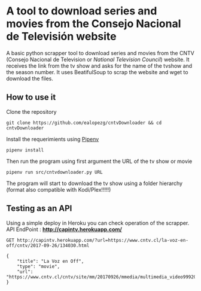 # A tool to download series and movies from the Consejo Nacional de Televisión website

A basic python scrapper tool to download series and movies from the CNTV (Consejo Nacional de Television or *National Television Council*) website. It receives the link from the tv show and asks for the name of the tvshow and the season number. It uses BeatifulSoup to scrap the website and wget to download the files.

## How to use it

Clone the repository
```
git clone https://github.com/ealopezg/cntvDownloader && cd cntvDownloader
```
Install the requerimients using [Pipenv](https://github.com/pypa/pipenv)
```
pipenv install
```

Then run the program using first argument the URL of the tv show or movie
```
pipenv run src/cntvdownloader.py URL
```

The program will start to download the tv show using a folder hierarchy (format also compatible with Kodi/Plex!!!!!)

## Testing as an API

Using a simple deploy in Heroku you can check operation of the scrapper.
API EndPoint : **http://capintv.herokuapp.com/**
```
GET http://capintv.herokuapp.com/?url=https://www.cntv.cl/la-voz-en-off/cntv/2017-09-26/134030.html
```
```
{
    "title": "La Voz en Off",
    "type": "movie",
    "url": "https://www.cntv.cl/cntv/site/mm/20170926/mmedia/multimedia_video99920170926130908.mp4"
}
```
